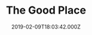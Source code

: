 ---
title: "The Good Place"
year: 2016
date: 2019-02-09T18:03:42.000Z
permalink: /almanac/tv/2019-02-09-the-good-place/index.html
season: 3
rating: 3
tmdbid: 66573
---